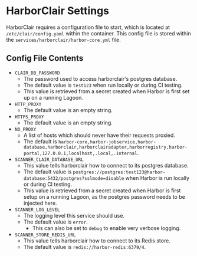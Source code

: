 # HarborClair Settings
HarborClair requires a configuration file to start, which is located at `/etc/clair/config.yaml` within the container. This config file is stored within the `services/harborclair/harbor-core.yml` file.

## Config File Contents

* `CLAIR_DB_PASSWORD`
  * The password used to access harborclair's postgres database.
  * The default value is `test123` when run locally or during CI testing.
  * This value is retrieved from a secret created when Harbor is first set up on a running Lagoon.
* `HTTP_PROXY`
  * The default value is an empty string.
* `HTTPS_PROXY`
  * The default value is an empty string.
* `NO_PROXY`
  * A list of hosts which should never have their requests proxied.
  * The default is `harbor-core,harbor-jobservice,harbor-database,harborclair,harborclairadapter,harborregistry,harbor-portal,127.0.0.1,localhost,.local,.internal`.
* `SCANNER_CLAIR_DATABASE_URL`
  * This value tells harborclair how to connect to its postgres database.
  * The default value is `postgres://postgres:test123@harbor-database:5432/postgres?sslmode=disable` when Harbor is run locally or during CI testing.
  * This value is retrieved from a secret created when Harbor is first setup on a running Lagoon, as the postgres password needs to be injected here.
* `SCANNER_LOG_LEVEL`
  * The logging level this service should use.
  * The default value is `error`.
    * This can also be set to `debug` to enable very verbose logging.
* `SCANNER_STORE_REDIS_URL`
  * This value tells harborclair how to connect to its Redis store.
  * The default value is `redis://harbor-redis:6379/4`.
